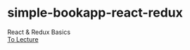 # simple-bookapp-react-redux

React & Redux Basics
<br />
<a href="https://www.udemy.com/course/react-redux-korean/">To Lecture</a>